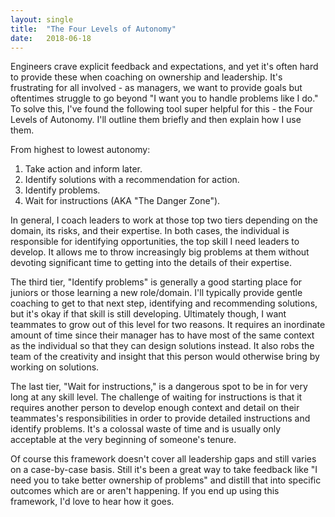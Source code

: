 ```yaml
---
layout: single
title:  "The Four Levels of Autonomy"
date:   2018-06-18
---
```

Engineers crave explicit feedback and expectations, and yet it's often hard to provide these when coaching on ownership and leadership. It's frustrating for all involved - as managers, we want to provide goals but oftentimes struggle to go beyond "I want you to handle problems like I do." To solve this, I've found the following tool super helpful for this - the Four Levels of Autonomy. I'll outline them briefly and then explain how I use them.

From highest to lowest autonomy:
1. Take action and inform later.
2. Identify solutions with a recommendation for action.
3. Identify problems.
4. Wait for instructions (AKA "The Danger Zone").

In general, I coach leaders to work at those top two tiers depending on the domain, its risks, and their expertise. In both cases, the individual is responsible for identifying opportunities, the top skill I need leaders to develop. It allows me to throw increasingly big problems at them without devoting significant time to getting into the details of their expertise.

The third tier, "Identify problems" is generally a good starting place for juniors or those learning a new role/domain. I'll typically provide gentle coaching to get to that next step, identifying and recommending solutions, but it's okay if that skill is still developing. Ultimately though, I want teammates to grow out of this level for two reasons. It requires an inordinate amount of time since their manager has to have most of the same context as the individual so that they can design solutions instead. It also robs the team of the creativity and insight that this person would otherwise bring by working on solutions.

The last tier, "Wait for instructions," is a dangerous spot to be in for very long at any skill level. The challenge of waiting for instructions is that it requires another person to develop enough context and detail on their teammates's responsibilities in order to provide detailed instructions and identify problems. It's a colossal waste of time and is usually only acceptable at the very beginning of someone's tenure.

Of course this framework doesn't cover all leadership gaps and still varies on a case-by-case basis. Still it's been a great way to take feedback like "I need you to take better ownership of problems" and distill that into specific outcomes which are or aren't happening. If you end up using this framework, I'd love to hear how it goes.
